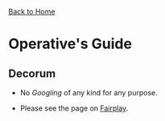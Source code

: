 [Back to Home](./README.md)

# Operative's Guide

## Decorum

- No _Googling_ of any kind for any purpose.

- Please see the page on [Fairplay](./fairplay.md).
